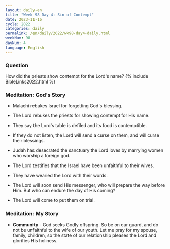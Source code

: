 ```yaml
---
layout: daily-en
title: "Week 98 Day 4: Sin of Contempt"
date: 2023-11-16
cycle: 2022
categories: daily
permalink: /en/daily/2022/wk98-day4-daily.html
weekNum: 98
dayNum: 4
language: English
---
```


### Question     
How did the priests show contempt for the Lord's name?
{% include BibleLinks2022.html %} 

### Meditation: God's Story   
+ Malachi rebukes Israel for forgetting God's blessing. 

+ The Lord rebukes the priests for showing contempt for His name. 

+ They say the Lord's table is defiled and its food is contemptible. 

+ If they do not listen, the Lord will send a curse on them, and will curse their blessings. 

+ Judah has desecrated the sanctuary the Lord loves by marrying women who worship a foreign god. 

+ The Lord testifies that the Israel have been unfaithful to their wives. 

+ They have wearied the Lord with their words. 

+ The Lord will soon send His messenger, who will prepare the way before Him. But who can endure the day of His coming? 

+ The Lord will come to put them on trial. 

### Meditation: My Story   
+ **Community** - God seeks Godly offspring. So be on our guard, and do not be unfaithful to the wife of our youth. Let me pray for my spouse, family, children, so the state of our relationship pleases the Lord and glorifies His holiness. 
